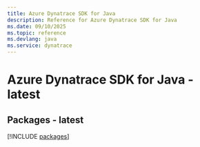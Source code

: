 ```yaml
---
title: Azure Dynatrace SDK for Java
description: Reference for Azure Dynatrace SDK for Java
ms.date: 09/10/2025
ms.topic: reference
ms.devlang: java
ms.service: dynatrace
---
```

# Azure Dynatrace SDK for Java - latest
## Packages - latest
[!INCLUDE [packages](dynatrace-index.md)]